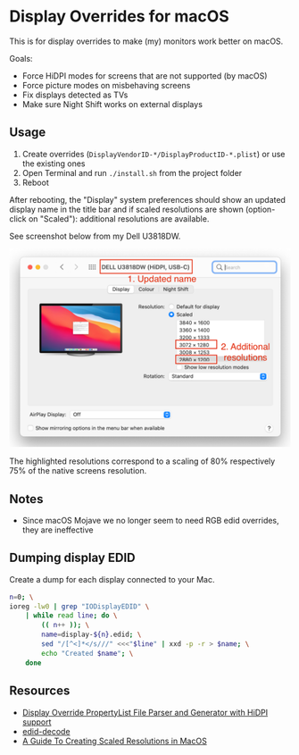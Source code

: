 # Display Overrides for macOS

This is for display overrides to make (my) monitors work better on macOS.

Goals:

- Force HiDPI modes for screens that are not supported (by macOS)
- Force picture modes on misbehaving screens
- Fix displays detected as TVs
- Make sure Night Shift works on external displays

## Usage

1. Create overrides (`DisplayVendorID-*/DisplayProductID-*.plist`) or use the existing ones
2. Open Terminal and run `./install.sh` from the project folder
3. Reboot

After rebooting, the "Display" system preferences should show an updated display name in the title bar and if scaled resolutions are shown (option-click on "Scaled"): additional resolutions are available. 

See screenshot below from my Dell U3818DW.

![Screenshot of "Display" settings preferences](Screenshot.png)

The highlighted resolutions correspond to a scaling of 80% respectively 75% of the native screens resolution.

## Notes

- Since macOS Mojave we no longer seem to need RGB edid overrides, they are ineffective

## Dumping display EDID

Create a dump for each display connected to your Mac.

```bash
n=0; \
ioreg -lw0 | grep "IODisplayEDID" \
	| while read line; do \
		(( n++ )); \
		name=display-${n}.edid; \
		sed "/[^<]*</s///" <<<"$line" | xxd -p -r > $name; \
		echo "Created $name"; \
	done
```

## Resources

- [Display Override PropertyList File Parser and Generator with HiDPI support](https://comsysto.github.io/Display-Override-PropertyList-File-Parser-and-Generator-with-HiDPI-Support-For-Scaled-Resolutions/)
- [edid-decode](https://git.linuxtv.org/edid-decode.git/)
- [A Guide To Creating Scaled Resolutions in MacOS](https://github.com/bbhardin/A-Guide-to-MacOS-Scaled-Resolutions)